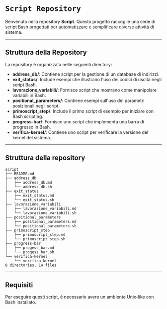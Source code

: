 # `Script Repository`

Benvenuto nella repository **Script**. Questo progetto raccoglie una serie di script Bash progettati per automatizzare e semplificare diverse attività di sistema.

---
## Struttura della Repository

La repository è organizzata nelle seguenti directory:

- **address_db/**: Contiene script per la gestione di un database di indirizzi.
- **exit_status/**: Include esempi che illustrano l'uso dei codici di uscita negli script Bash.
- **lavorazione_variabili/**: Fornisce script che mostrano come manipolare variabili in Bash.
- **positional_parameters/**: Contiene esempi sull'uso dei parametri posizionali negli script.
- **primoscript_step/**: Include il primo script di esempio per iniziare con Bash scripting.
- **progress-bar/**: Fornisce uno script che implementa una barra di progresso in Bash.
- **verifica-kernel/**: Contiene uno script per verificare la versione del kernel del sistema.

---
## Struttura della repository 
```
script
├── README.md
├── address_db
│   ├── address_db.md
│   └── address_db.sh
├── exit_status
│   ├── exit_status.md
│   └── exit_status.sh
├── lavorazione_variabili
│   ├── lavorazione_variabili.md
│   └── lavorazione_variabili.sh
├── positional_parameters
│   ├── positional_parameters.md
│   └── positional_parameters.sh
├── primoscript_step
│   ├── primoscript_step.md
│   └── primoscript_step.sh
├── progress-bar
│   ├── progess_bar.md
│   └── progess_bar.sh
└── verifica-kernel
    └── verifica_kernel
8 directories, 14 files
```
---
## Requisiti

Per eseguire questi script, è necessario avere un ambiente Unix-like con Bash installato.
